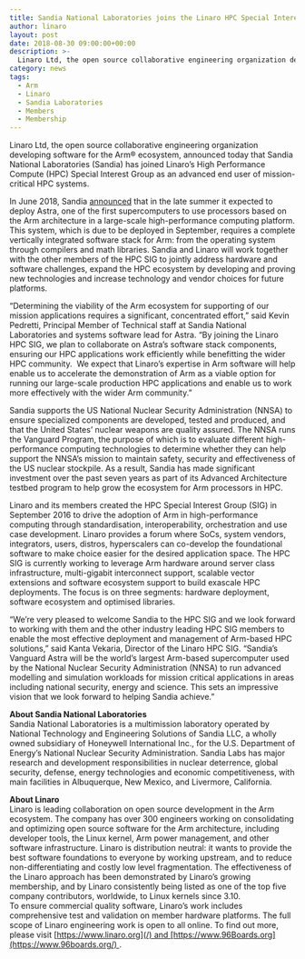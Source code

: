 ```yaml
---
title: Sandia National Laboratories joins the Linaro HPC Special Interest Group
author: linaro
layout: post
date: 2018-08-30 09:00:00+00:00
description: >-
  Linaro Ltd, the open source collaborative engineering organization developing software for the Arm ecosystem, announced today that Sandia National Laboratories (Sandia) has joined Linaro’s High Performance Compute (HPC) Special Interest Group as an advanced end user of mission-critical HPC systems.
category: news
tags:
  - Arm
  - Linaro
  - Sandia Laboratories
  - Members
  - Membership
---
```


Linaro Ltd, the open source collaborative engineering organization developing software for the Arm® ecosystem, announced today that Sandia National Laboratories (Sandia) has joined Linaro’s High Performance Compute (HPC) Special Interest Group as an advanced end user of mission-critical HPC systems.

In June 2018, Sandia [announced](https://share-ng.sandia.gov/news/resources/news_releases/arm_supercomputer/) that in the late summer it expected to deploy Astra, one of the first supercomputers to use processors based on the Arm architecture in a large-scale high-performance computing platform. This system, which is due to be deployed in September, requires a complete vertically integrated software stack for Arm: from the operating system through compilers and math libraries. Sandia and Linaro will work together with the other members of the HPC SIG to jointly address hardware and software challenges, expand the HPC ecosystem by developing and proving new technologies and increase technology and vendor choices for future platforms.

“Determining the viability of the Arm ecosystem for supporting of our mission applications requires a significant, concentrated effort,” said Kevin Pedretti, Principal Member of Technical staff at Sandia National Laboratories and systems software lead for Astra. “By joining the Linaro HPC SIG, we plan to collaborate on Astra’s software stack components, ensuring our HPC applications work efficiently while benefitting the wider HPC community.  We expect that Linaro’s expertise in Arm software will help enable us to accelerate the demonstration of Arm as a viable option for running our large-scale production HPC applications and enable us to work more effectively with the wider Arm community.”

Sandia supports the US National Nuclear Security Administration (NNSA) to ensure specialized components are developed, tested and produced, and that the United States’ nuclear weapons are quality assured. The NNSA runs the Vanguard Program, the purpose of which is to evaluate different high-performance computing technologies to determine whether they can help support the NNSA’s mission to maintain safety, security and effectiveness of the US nuclear stockpile. As a result, Sandia has made significant investment over the past seven years as part of its Advanced Architecture testbed program to help grow the ecosystem for Arm processors in HPC.

Linaro and its members created the HPC Special Interest Group (SIG) in September 2016 to drive the adoption of Arm in high-performance computing through standardisation, interoperability, orchestration and use case development. Linaro provides a forum where SoCs, system vendors, integrators, users, distros, hyperscalers can co-develop the foundational software to make choice easier for the desired application space. The HPC SIG is currently working to leverage Arm hardware around server class infrastructure, multi-gigabit interconnect support, scalable vector extensions and software ecosystem support to build exascale HPC deployments. The focus is on three segments: hardware deployment, software ecosystem and optimised libraries.

“We’re very pleased to welcome Sandia to the HPC SIG and we look forward to working with them and the other industry leading HPC SIG members to enable the most effective deployment and management of Arm-based HPC solutions,” said Kanta Vekaria, Director of the Linaro HPC SIG. “Sandia’s Vanguard Astra will be the world’s largest Arm-based supercomputer used by the National Nuclear Security Administration (NNSA) to run advanced modelling and simulation workloads for mission critical applications in areas including national security, energy and science. This sets an impressive vision that we look forward to helping Sandia achieve.”

**About Sandia National Laboratories**  
Sandia National Laboratories is a multimission laboratory operated by National Technology and Engineering Solutions of Sandia LLC, a wholly owned subsidiary of Honeywell International Inc., for the U.S. Department of Energy’s National Nuclear Security Administration. Sandia Labs has major research and development responsibilities in nuclear deterrence, global security, defense, energy technologies and economic competitiveness, with main facilities in Albuquerque, New Mexico, and Livermore, California.

**About Linaro**  
Linaro is leading collaboration on open source development in the Arm ecosystem. The company has over 300 engineers working on consolidating and optimizing open source software for the Arm architecture, including developer tools, the Linux kernel, Arm power management, and other software infrastructure. Linaro is distribution neutral: it wants to provide the best software foundations to everyone by working upstream, and to reduce non-differentiating and costly low level fragmentation. The effectiveness of the Linaro approach has been demonstrated by Linaro’s growing membership, and by Linaro consistently being listed as one of the top five company contributors, worldwide, to Linux kernels since 3.10.  
To ensure commercial quality software, Linaro’s work includes comprehensive test and validation on member hardware platforms. The full scope of Linaro engineering work is open to all online. To find out more, please visit [https://www.linaro.org](/) and [https://www.96Boards.org](https://www.96boards.org/) .

